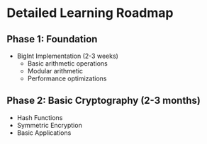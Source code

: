 # Detailed Learning Roadmap

## Phase 1: Foundation
- BigInt Implementation (2-3 weeks)
  - Basic arithmetic operations
  - Modular arithmetic
  - Performance optimizations

## Phase 2: Basic Cryptography (2-3 months)
- Hash Functions
- Symmetric Encryption
- Basic Applications

